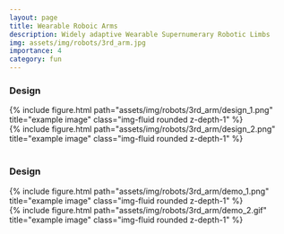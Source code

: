 ```yaml
---
layout: page
title: Wearable Roboic Arms
description: Widely adaptive Wearable Supernumerary Robotic Limbs 
img: assets/img/robots/3rd_arm.jpg
importance: 4
category: fun
---
```


### Design

<div class="row">
    <div class="col-sm-8">
        {% include figure.html path="assets/img/robots/3rd_arm/design_1.png" title="example image" class="img-fluid rounded z-depth-1" %}
    </div>
    <div class="col-sm-8">
        {% include figure.html path="assets/img/robots/3rd_arm/design_2.png" title="example image" class="img-fluid rounded z-depth-1" %}
    </div> 
</div><br>


### Design

<div class="row">
    <div class="col-sm-4">
        {% include figure.html path="assets/img/robots/3rd_arm/demo_1.png" title="example image" class="img-fluid rounded z-depth-1" %}
    </div>
    <div class="col-sm-8">
        {% include figure.html path="assets/img/robots/3rd_arm/demo_2.gif" title="example image" class="img-fluid rounded z-depth-1" %}
    </div> 
</div>
